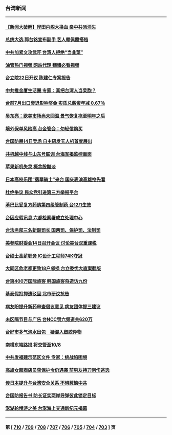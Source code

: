 ### 台湾新闻
---
#### [【新闻大破解】岸田内阁大换血 亲中共派消失](../../pages/ncid1349361/n14073125.md?09141645) 
#### [总统大选 郭台铭宣布副手 艺人赖佩霞搭档](../../pages/ncid1349361/n14073382.md?09141645) 
#### [中共加紧文攻武吓 台湾人拒绝“当韭菜”](../../pages/ncid1349361/n14073121.md?09141645) 
#### [油管热门视频 网站代理 翻墙必看视频](http://138.2.39.72:81/youtube.html?epic-marker?09141645)
#### [台立院22日开议 陈建仁专案报告](../../pages/ncid1349361/n14073078.md?09141645) 
#### [中共推金厦生活圈 专家︰真把台湾人当呆胞？](../../pages/ncid1349361/n14073044.md?09141645) 
#### [台前7月出口衰退影响奖金 实质总薪资年减 0.67％](../../pages/ncid1349361/n14073065.md?09141645) 
#### [吴东亮：欧美市场尚未回温 景气恢复拖至明年之后](../../pages/ncid1349361/n14073046.md?09141645) 
#### [境外保单风险高 台金管会：勿轻信购买](../../pages/ncid1349361/n14073068.md?09141645) 
#### [台国防展14日登场 自主研发无人机首度展出](../../pages/ncid1349361/n14073049.md?09141645) 
#### [共机越中线与山东号联训 台海军揭监控画面](../../pages/ncid1349361/n14073051.md?09141645) 
#### [苹果新机失灵 概念股黯淡](../../pages/ncid1349361/n14073053.md?09141645) 
#### [日本高校乐团“翡翠骑士”来台 国庆表演高雄抢先看](../../pages/ncid1349361/n14073055.md?09141645) 
#### [杜绝争议 民众党引进第三方举报平台](../../pages/ncid1349361/n14072986.md?09141645) 
#### [苯巴比妥复方药纳第四级管制药  台12/1生效](../../pages/ncid1349361/n14073026.md?09141645) 
#### [台因应假讯息 六都检察署成立处理中心](../../pages/ncid1349361/n14072981.md?09141645) 
#### [台法务部三名新副司长 国两司、保护司、法制司](../../pages/ncid1349361/n14073006.md?09141645) 
#### [美参院财委会14日召开会议 讨论美台双重课税](../../pages/ncid1349361/n14073007.md?09141645) 
#### [台硕士高薪职务  IC设计工程师74K夺冠](../../pages/ncid1349361/n14072941.md?09141645) 
#### [大同区危老都更致18户邻损 台立委忧大直案翻版](../../pages/ncid1349361/n14072925.md?09141645) 
#### [台第400万国际旅客 韩国旅客将造访九份](../../pages/ncid1349361/n14072928.md?09141645) 
#### [基泰假扣押遭驳回  北市研议抗告](../../pages/ncid1349361/n14072915.md?09141645) 
#### [病友盼提升新药审查倡议意见 病友团体提三建议](../../pages/ncid1349361/n14072909.md?09141645) 
#### [未区隔节目与广告 台NCC罚六频道共620万](../../pages/ncid1349361/n14072908.md?09141645) 
#### [台好市多气泡水出包　疑混入塑胶异物](../../pages/ncid1349361/n14072893.md?09141645) 
#### [南横东端路损 将交管至10/8](../../pages/ncid1349361/n14072895.md?09141645) 
#### [中共发福建示范区文件 专家：统战陷困境](../../pages/ncid1349361/n14072738.md?09141645) 
#### [高雄女超商店员获保护令仍遇袭 前男友持刀刺伤逃逸](../../pages/ncid1349361/n14072779.md?09141645) 
#### [传日本提升与台湾安全关系 不惧惹恼中共](../../pages/ncid1349361/n14072398.md?09141645) 
#### [台国防报告书 防长证实两岸导弹彼此锁定目标](../../pages/ncid1349361/n14071963.md?09141645) 
#### [澎湖轮慢游之美 台澎海上交通新纪元揭幕](../../pages/ncid1349361/n14072337.md?09141645) 

---
#### 第 [ [710](./710.md?09141645) / [709](./709.md?09141645) / [708](./708.md?09141645) / [707](./707.md?09141645) / [706](./706.md?09141645) / [705](./705.md?09141645) / [704](./704.md?09141645) / [703](./703.md?09141645) ] 页
